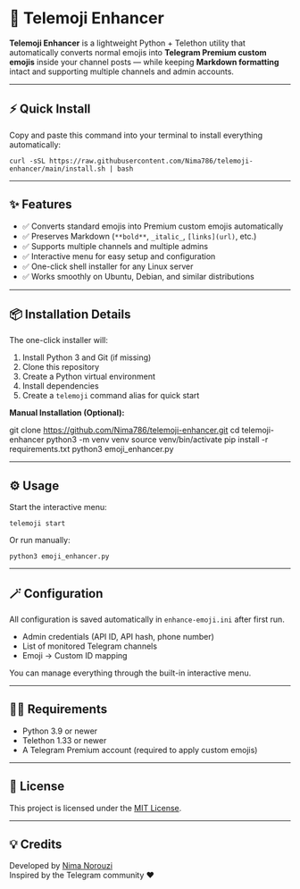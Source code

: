 🚀 Telemoji Enhancer
====================

**Telemoji Enhancer** is a lightweight Python + Telethon utility that automatically converts normal emojis into **Telegram Premium custom emojis** inside your channel posts — while keeping **Markdown formatting** intact and supporting multiple channels and admin accounts.

* * *

⚡ Quick Install
---------------

Copy and paste this command into your terminal to install everything automatically:

    curl -sSL https://raw.githubusercontent.com/Nima786/telemoji-enhancer/main/install.sh | bash

* * *

✨ Features
----------

*   ✅ Converts standard emojis into Premium custom emojis automatically
*   ✅ Preserves Markdown (`**bold**`, `_italic_`, `[links](url)`, etc.)
*   ✅ Supports multiple channels and multiple admins
*   ✅ Interactive menu for easy setup and configuration
*   ✅ One-click shell installer for any Linux server
*   ✅ Works smoothly on Ubuntu, Debian, and similar distributions

* * *

📦 Installation Details
-----------------------

The one-click installer will:

1.  Install Python 3 and Git (if missing)
2.  Clone this repository
3.  Create a Python virtual environment
4.  Install dependencies
5.  Create a `telemoji` command alias for quick start

**Manual Installation (Optional):**

git clone https://github.com/Nima786/telemoji-enhancer.git
cd telemoji-enhancer
python3 -m venv venv
source venv/bin/activate
pip install -r requirements.txt
python3 emoji\_enhancer.py

* * *

⚙️ Usage
--------

Start the interactive menu:

    telemoji start

Or run manually:

    python3 emoji_enhancer.py

* * *

🪄 Configuration
----------------

All configuration is saved automatically in `enhance-emoji.ini` after first run.

*   Admin credentials (API ID, API hash, phone number)
*   List of monitored Telegram channels
*   Emoji → Custom ID mapping

You can manage everything through the built-in interactive menu.

* * *

🧑‍💻 Requirements
------------------

*   Python 3.9 or newer
*   Telethon 1.33 or newer
*   A Telegram Premium account (required to apply custom emojis)

* * *

📜 License
----------

This project is licensed under the [MIT License](https://github.com/Nima786/telemoji-enhancer/blob/main/LICENSE).

* * *

💡 Credits
----------

Developed by [Nima Norouzi](https://github.com/Nima786)  
Inspired by the Telegram community ❤️
